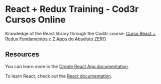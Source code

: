 # React + Redux Training - Cod3r Cursos Online

Knowledge of the React library through the Cod3r course: [Curso React + Redux Fundamentos e 2 Apps do Absoluto ZERO](https://www.udemy.com/share/101qNE3@HgE-PsqAbo4bdVlZ28UA4fzitXSkSB3Eb_UOr3GoBiBkITM-1u9S7cUwxdT_lW8X/).

## Resources

You can learn more in the [Create React App documentation](https://facebook.github.io/create-react-app/docs/getting-started).

To learn React, check out the [React documentation](https://reactjs.org/).
